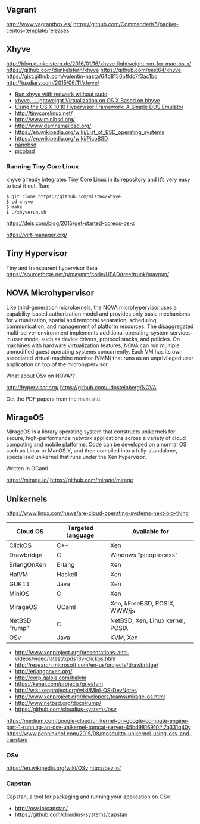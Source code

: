 
<!--
-->

Vagrant
-------

http://www.vagrantbox.es/
https://github.com/CommanderK5/packer-centos-template/releases

Xhyve
------

http://blog.dunkelstern.de/2016/01/16/xhyve-lightweight-vm-for-mac-os-x/
https://github.com/dunkelstern/xhyve
https://github.com/mist64/xhyve
https://gist.github.com/valentin-nasta/64d8156bffdc7f3ac1bc
http://tuxdiary.com/2015/06/11/xhyve/

 * [Run xhyve with network without sudo](https://github.com/mist64/xhyve/issues/60)
 * [xhyve – Lightweight Virtualization on OS X Based on bhyve](http://www.pagetable.com/?p=831)
 * [Using the OS X 10.10 Hypervisor Framework: A Simple DOS Emulator](http://www.pagetable.com/?p=764)
 * <http://tinycorelinux.net/>
 * <http://www.minibsd.org/>
 * <http://www.damnsmallbsd.org/>
 * <https://en.wikipedia.org/wiki/List_of_BSD_operating_systems>
 * <https://en.wikipedia.org/wiki/PicoBSD>
 * [nanobsd](https://www.freebsd.org/cgi/man.cgi?query=nanobsd&sektion=8&n=1)
 * [picobsd](https://people.freebsd.org/~picobsd/old/picobsd.html)

### Running Tiny Core Linux

xhyve already integrates Tiny Core Linux in its repository and it’s
very easy to test it out. Run:

```
$ git clone https://github.com/mist64/xhyve
$ cd xhyve
$ make
$ ./xhyverun.sh
```

https://deis.com/blog/2015/get-started-coreos-os-x

https://virt-manager.org/

Tiny Hypervisor
---------------

Tiny and transparent hypervisor Beta
https://sourceforge.net/p/mavmm/code/HEAD/tree/trunk/mavmm/

NOVA Microhypervisor
--------------------

Like third-generation microkernels, the NOVA microhypervisor uses
a capability-based authorization model and provides only basic
mechanisms for virtualization, spatial and temporal separation,
scheduling, communication, and management of platform resources.
The disaggregated multi-server environment implements additional
operating-system services in user mode, such as device drivers,
protocol stacks, and policies. On machines with hardware virtualization
features, NOVA can run multiple unmodified guest operating systems
concurrently. Each VM has its own associated virtual-machine monitor
(VMM) that runs as an unprivileged user application on top of the
microhypervisor.

What about OSv on NOVA??

http://hypervisor.org/
https://github.com/udosteinberg/NOVA

Get the PDF papers from the main site.

MirageOS
--------

MirageOS is a library operating system that constructs unikernels
for secure, high-performance network applications across a variety
of cloud computing and mobile platforms. Code can be developed on
a normal OS such as Linux or MacOS X, and then compiled into a
fully-standalone, specialised unikernel that runs under the Xen
hypervisor.

Written in OCaml

https://mirage.io/
https://github.com/mirage/mirage

Unikernels
----------

https://www.linux.com/news/are-cloud-operating-systems-next-big-thing

| Cloud OS      | Targeted language | Available for                     |
|---------------|-------------------|-----------------------------------|
| ClickOS       | C++               | Xen                               |
| Drawbridge    | C                 | Windows ”picoprocess"             |
| ErlangOnXen   | Erlang            | Xen                               |
| HalVM         | Haskell           | Xen                               |
| GUK11         | Java              | Xen                               |
| MiniOS        | C                 | Xen                               |
| MirageOS      | OCaml             | Xen, kFreeBSD, POSIX, WWW/js      |
| NetBSD “rump” | C                 | NetBSD, Xen, Linux kernel, POSIX  |
| OSv           | Java              | KVM, Xen                          |

 * http://www.xenproject.org/presentations-and-videos/video/latest/xpds13v-clickos.html
 * http://research.microsoft.com/en-us/projects/drawbridge/
 * http://erlangonxen.org/
 * http://corp.galois.com/halvm
 * https://kenai.com/projects/guestvm
 * http://wiki.xenproject.org/wiki/Mini-OS-DevNotes
 * http://www.xenproject.org/developers/teams/mirage-os.html
 * http://www.netbsd.org/docs/rump/
 * https://github.com/cloudius-systems/osv

https://medium.com/google-cloud/unikernel-on-google-compute-engine-part-1-running-an-osv-unikernel-tomcat-server-45bd9816910#.7q331q40y
https://www.penninkhof.com/2015/08/mosquitto-unikernel-using-osv-and-capstan/


### OSv

https://en.wikipedia.org/wiki/OSv
http://osv.io/

### Capstan

Capstan, a tool for packaging and running your application on OSv.

 * http://osv.io/capstan/
 * https://github.com/cloudius-systems/capstan

<!-- vim: set autoindent expandtab sw=4 syntax=markdown: -->
